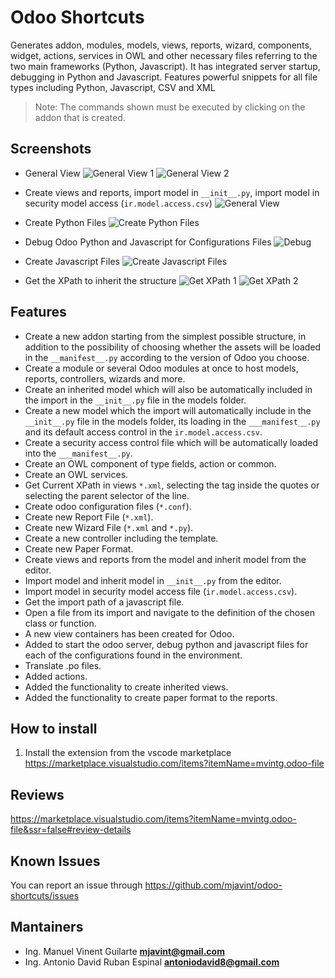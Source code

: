 # Odoo Shortcuts

Generates addon, modules, models, views, reports, wizard, components, widget, actions, services in OWL and other necessary files referring to the two main frameworks (Python, Javascript). It has integrated server startup, debugging in Python and Javascript. Features powerful snippets for all file types including Python, Javascript, CSV and XML

> Note: The commands shown must be executed by clicking on the addon that is created.

## Screenshots

* General View
  ![General View 1](https://github.com/mjavint/odoo-shortcuts/blob/main/general-view.png?raw=true)
  ![General View 2](https://github.com/mjavint/odoo-shortcuts/blob/main/general.png?raw=true)

* Create views and reports, import model in `__init__.py`, import model in security model access (`ir.model.access.csv`)
  ![General View](https://github.com/mjavint/odoo-shortcuts/blob/main/code-lens.png?raw=true)

* Create Python Files
  ![Create Python Files](https://github.com/mjavint/odoo-shortcuts/blob/main/model-files.png?raw=true)

* Debug Odoo Python and Javascript for Configurations Files
  ![Debug](https://github.com/mjavint/odoo-shortcuts/blob/main/config-treedata.png?raw=true)

* Create Javascript Files
  ![Create Javascript Files](https://github.com/mjavint/odoo-shortcuts/blob/main/owl-files.png?raw=true)

* Get the XPath to inherit the structure
  ![Get XPath 1](https://github.com/mjavint/odoo-shortcuts/blob/main/get-XPath-1.png?raw=true)
  ![Get XPath 2](https://github.com/mjavint/odoo-shortcuts/blob/main/get-XPath-2.png?raw=true)

## Features

* Create a new addon starting from the simplest possible structure, in addition to the possibility of choosing whether the assets will be loaded in the `__manifest__.py` according to the version of Odoo you choose.
* Create a module or several Odoo modules at once to host models, reports, controllers, wizards and more.
* Create an inherited model which will also be automatically included in the import in the `__init__.py` file in the models folder.
* Create a new model which the import will automatically include in the `__init__.py` file in the models folder, its loading in the `___manifest__.py` and its default access control in the `ir.model.access.csv`.
* Create a security access control file which will be automatically loaded into the `___manifest__.py`.
* Create an OWL component of type fields, action or common.
* Create an OWL services.
* Get Current XPath in views `*.xml`, selecting the tag inside the quotes or selecting the parent selector of the line.
* Create odoo configuration files (`*.conf`).
* Create new Report File (`*.xml`).
* Create new Wizard File (`*.xml` and `*.py`).
* Create a new controller including the template.
* Create new Paper Format.
* Create views and reports from the model and inherit model from the editor.
* Import model and inherit model in `__init__.py` from the editor.
* Import model in security model access file (`ir.model.access.csv`).
* Get the import path of a javascript file.
* Open a file from its import and navigate to the definition of the chosen class or function.
* A new view containers has been created for Odoo.
* Added to start the odoo server, debug python and javascript files for each of the configurations found in the environment.
* Translate .po files.
* Added actions.
* Added the functionality to create inherited views.
* Added the functionality to create paper format to the reports.

## How to install

1. Install the extension from the vscode marketplace <https://marketplace.visualstudio.com/items?itemName=mvintg.odoo-file>

## Reviews

<https://marketplace.visualstudio.com/items?itemName=mvintg.odoo-file&ssr=false#review-details>

## Known Issues

You can report an issue through <https://github.com/mjavint/odoo-shortcuts/issues>

## Mantainers

* Ing. Manuel Vinent Guilarte  **[mjavint@gmail.com](mjavint@gmail.com)**
* Ing. Antonio David Ruban Espinal **[antoniodavid8@gmail.com](antoniodavid8@gmail.com)**
